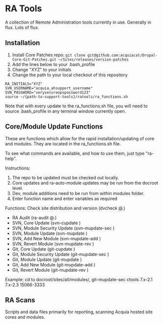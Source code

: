 RA Tools
===================
A collection of Remote Administration tools currently in use.  Generally in flux.  Lots of flux.

Installation
--------------------
1.  Install Core Patches repo: ```git clone git@github.com:acquiacat/Drupal-Core-Git-Patches.git ~/Sites/releases/version-patches```  
2.  Add the lines below to your .bash_profile
2.  Change "XYZ" to your initials
3.  Change the path to your local checkout of this repository
```
RA_INITIALS="XYZ"
SVN_USERNAME="acquia_ahsupport_username"
SVN_PASSWORD="verysecureopspassword123"
source ~/{path-to-support-tools}/ratools/ra_functions.sh
```

Note that with every update to the ra_functions.sh file, you will need to source .bash_profile in any terminal window currently open.

Core/Module Update Functions
--------------------
These are functions which allow for the rapid installation/updating of core and modules. They are located in the ra_functions.sh file.

To see what commands are available, and how to use them, just type "ra-help".

Instructions:
1. The repo to be updated must be checked out locally.
2. Core updates and ra-auto-module updates may be run from the docroot level.
3. Dev, module additions need to be run from within modules folder.
4. Enter function name and enter variables as required

Functions: 
Check site distribution and version (dvcheck @<docroot>.<environment>)
* RA Audit (ra-audit @<docroot>.<environment>)
* SVN, Core Update (svn-cupdate <distribution> <source version> <target version> <ticket number>)
* SVN, Module Security Update (svn-mupdate-sec <module> <source version> <target version> <ticket number>)
* SVN, Module Update (svn-mupdate <module> <source version> <target version> <ticket number>)
* SVN, Add New Module (svn-mupdate-add <module> <version> <ticket number>)
* SVN, Revert Module (svn-mupdate-rev <module> <source version> <target version> <ticket number>)
* Git, Core Update (git-cupdate <distribution> <source version> <target version> <ticket number>)
* Git, Module Security Update (git-mupdate-sec <module> <source version> <target version> <ticket number>)
* Git, Module Update (git-mupdate <module> <source-version> <target version> <ticket number>)
* Git, Add New Module (git-mupdate-add <module> <version> <ticket number>)
* Git, Revert Module (git-mupdate-rev <module> <source version> <target version> <ticket number>)

Example: cd to docroot/sites/all/modules/, git-mupdate-sec ctools 7.x-2.1 7.x-2.3 15066-3333

RA Scans
--------------------
Scripts and data files primarily for reporting, scanning Acquia hosted site cores and modules.
